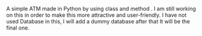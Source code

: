A simple ATM made in Python by using class and method . I am still working on this in order to make this more attractive and user-friendly. I have not used Database in this, I will add a dummy database after that It will be the final one.
